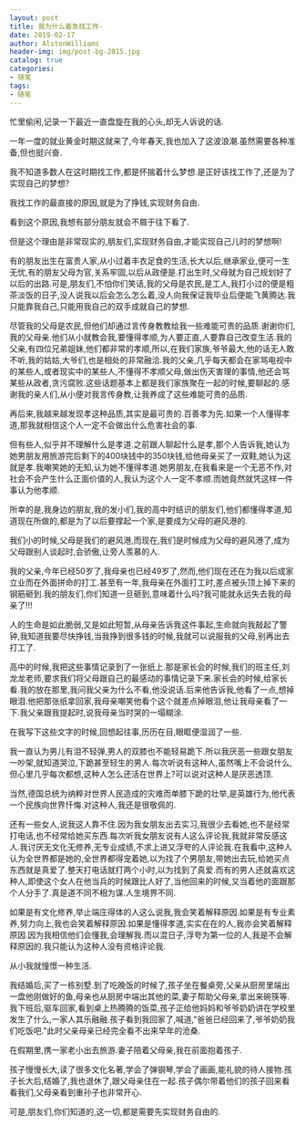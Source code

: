 ```yaml
---
layout: post
title: 我为什么着急找工作-
date: 2019-02-17
author: AlstonWilliams
header-img: img/post-bg-2015.jpg
catalog: true
categories:
- 随笔
tags:
- 随笔
---
```

忙里偷闲,记录一下最近一直盘旋在我的心头,却无人诉说的话.

一年一度的就业黄金时期这就来了,今年春天,我也加入了这波浪潮.虽然需要各种准备,但也挺兴奋.

我不知道多数人在这时期找工作,都是怀揣着什么梦想.是正好该找工作了,还是为了实现自己的梦想?

我找工作的最直接的原因,就是为了挣钱,实现财务自由.

看到这个原因,我想有部分朋友就会不屑于往下看了.

但是这个理由是非常现实的,朋友们,实现财务自由,才能实现自己儿时的梦想啊!

有的朋友出生在富贵人家,从小过着丰衣足食的生活,长大以后,继承家业,便可一生无忧,有的朋友父母为官,关系牢固,以后从政便是.打出生时,父母就为自己规划好了以后的出路.可是,朋友们,不怕你们笑话,我的父母是农民,是工人,我打小过的便是粗茶淡饭的日子,没人说我以后会怎么怎么着,没人向我保证我毕业后便能飞黄腾达.我只能靠我自己,只能用我自己的双手成就自己的梦想.

尽管我的父母是农民,但他们却通过言传身教教给我一些难能可贵的品质.谢谢你们,我的父母亲.他们从小就教会我,要懂得孝顺,为人要正直,人要靠自己改变生活.我的父亲,有四位兄弟姐妹,他们都非常的孝顺,所以,在我们家族,爷爷最大,他的话无人敢不听,我的姑姑,大爷们,也是相处的非常融洽.我的父亲,几乎每天都会在家骂电视中的某些人,或者现实中的某些人,不懂得不孝顺父母,做出伤天害理的事情,他还会骂某些从政者,贪污腐败.这些话题基本上都是我们家族聚在一起的时候,要聊起的.感谢我的亲人们,从小便对我言传身教,让我养成了这些难能可贵的品质.

再后来,我越来越发现孝这种品质,其实是最可贵的.百善孝为先.如果一个人懂得孝道,那我就相信这个人一定不会做出什么危害社会的事.

但有些人,似乎并不理解什么是孝道.之前跟人聊起什么是孝,那个人告诉我,她认为她男朋友用旅游完后剩下的400块钱中的350块钱,给他母亲买了一双鞋,她认为这就是孝.我嘲笑她的无知,认为她不懂得孝道.她男朋友,在我看来是一个无恶不作,对社会不会产生什么正面价值的人,我认为这个人一定不孝顺.而她竟然就凭这样一件事认为他孝顺.

所幸的是,我身边的朋友,我的发小们,我的高中时结识的朋友们,他们都懂得孝道,知道现在所做的,都是为了以后要撑起一个家,是要成为父母的避风港的.

我们小的时候,父母是我们的避风港,而现在,我们是时候成为父母的避风港了,成为父母跟别人谈起时,会骄傲,让旁人羡慕的人.

我的父亲,今年已经50岁了,我母亲也已经49岁了,然而,他们现在还在为我以后成家立业而在外面拼命的打工.甚至有一年,我母亲在外面打工时,差点被头顶上掉下来的钢筋砸到.我的朋友们,你们知道一旦砸到,意味着什么吗?我可能就永远失去我的母亲了!!!

人的生命是如此脆弱,又是如此短暂,从母亲告诉我这件事起,生命就向我敲起了警钟,我知道我要尽快挣钱,当我挣到很多钱的时候,我就可以说服我的父母,别再出去打工了.

高中的时候,我把这些事情记录到了一张纸上.那是家长会的时候,我们的班主任,刘龙龙老师,要求我们将父母跟自己的最感动的事情记录下来.家长会的时候,给家长看.我的放在那里,我问我父亲为什么不看,他没说话.后来他告诉我,他看了一点,想掉眼泪.他把那张纸拿回家,我母亲嘲笑他看个这个就差点掉眼泪,他让我母亲看了一下.我父亲跟我提起时,说我母亲当时哭的一塌糊涂.

在我写下这些文字的时候,回想起往事,历历在目,眼眶便湿润了一些.

我一直认为男儿有泪不轻弹,男人的双膝也不能轻易跪下.所以我厌恶一些跟女朋友一吵架,就知道哭泣,下跪甚至轻生的男人.每次听说有这种人,虽然嘴上不会说什么,但心里几乎每次都想,这种人怎么还活在世界上?可以说对这种人是厌恶透顶.

当然,德国总统为纳粹对世界人民造成的灾难而单膝下跪的壮举,是英雄行为,他代表一个民族向世界忏悔.对这种人,我还是很敬佩的.

还有一些女人,说我这人靠不住.因为我女朋友出去实习,我很少去看她,也不是经常打电话,也不经常给她买东西.每次听我女朋友说有人这么评论我,我就非常反感这人.我讨厌无文化无修养,无专业成绩,不求上进又浮夸的人评论我.在我看中,这种人认为全世界都是她的,全世界都得宠着她,以为找了个男朋友,带她出去玩,给她买点东西就是真爱了.整天打电话就打两个小时,以为找到了真爱.而有的男人还就喜欢这种人,即使这个女人在他当兵的时候跟比人好了,当他回来的时候,又当着他的面跟那个人分手了.真是道不同不相为谋.人生境界不同.

如果是有文化修养,举止端庄得体的人这么说我,我会笑着解释原因.如果是有专业素养,努力向上,我也会笑着解释原因.如果是懂得孝道,实实在在的人,我亦会笑着解释原因.因为我相信他们会懂我,会理解我.而以混日子,浮夸为第一位的人,我是不会解释原因的.我只能认为这种人没有资格评论我.

从小我就憧憬一种生活.

我结婚后,买了一栋别墅.到了吃晚饭的时候了,孩子坐在餐桌旁,父亲从厨房里端出一盘他刚做好的鱼,母亲也从厨房中端出其他的菜,妻子帮助父母亲,拿出来碗筷等.我下班后,驱车回家,看到桌上热腾腾的饭菜,孩子正给他妈妈和爷爷奶奶讲在学校里发生了什么,一家人其乐融融.孩子看到我回家了,喊道,"爸爸已经回来了,爷爷奶奶我们吃饭吧."此时父亲母亲已经完全看不出来早年的沧桑.

在假期里,携一家老小出去旅游.妻子陪着父母亲,我在前面抱着孩子.

孩子慢慢长大,读了很多文化名著,学会了弹钢琴,学会了画画,能礼貌的待人接物.孩子长大后,结婚了,我也退休了,跟父母亲住在一起.孩子偶尔带着他们的孩子回来看看我们,父母亲看到重孙子也非常开心.

可是,朋友们,你们知道的,这一切,都是需要先实现财务自由的.
